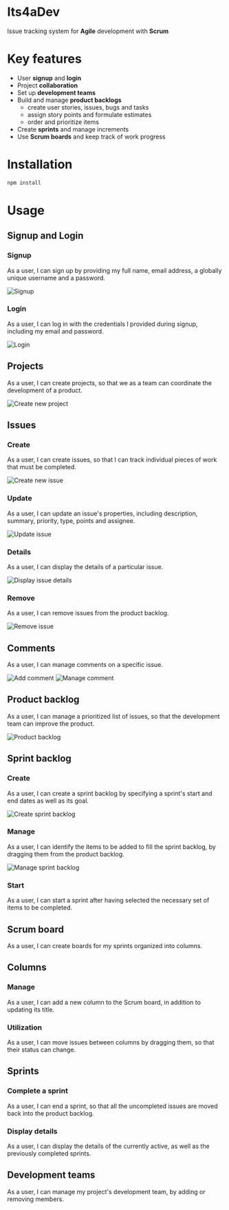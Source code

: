 # Its4aDev

Issue tracking system for **Agile** development with **Scrum**

# Key features

- User **signup** and **login**
- Project **collaboration**
- Set up **development teams**
- Build and manage **product backlogs**
  - create user stories, issues, bugs and tasks
  - assign story points and formulate estimates
  - order and prioritize items
- Create **sprints** and manage increments
- Use **Scrum boards** and keep track of work progress

# Installation

```javascript
npm install
```

# Usage

## Signup and Login

### Signup

As a user, I can sign up by providing my full name, email address, a globally unique username and a password.

![Signup](/src/assets/gifs/signup.gif)

### Login

As a user, I can log in with the credentials I provided during signup, including my email and password.

![Login](/src/assets/gifs/login.gif)

## Projects

As a user, I can create projects, so that we as a team can coordinate the development of a product.

![Create new project](/src/assets/gifs/project.gif)

## Issues

### Create

As a user, I can create issues, so that I can track individual pieces of work that must be completed.

![Create new issue](/src/assets/gifs/createIssue.gif)

### Update

As a user, I can update an issue's properties, including description, summary, priority, type, points and assignee.

![Update issue](/src/assets/gifs/updateIssue.gif)

### Details

As a user, I can display the details of a particular issue.

![Display issue details](/src/assets/gifs/issueDetails.gif)

### Remove

As a user, I can remove issues from the product backlog.

![Remove issue](/src/assets/gifs/removeIssue.gif)

## Comments

As a user, I can manage comments on a specific issue.

![Add comment](/src/assets/gifs/addComment.gif)
![Manage comment](/src/assets/gifs/updateRemoveComment.gif)

## Product backlog

As a user, I can manage a prioritized list of issues, so that the development team can improve the product.

![Product backlog](/src/assets/gifs/productBacklog.gif)

## Sprint backlog

### Create

As a user, I can create a sprint backlog by specifying a sprint's start and end dates as well as its goal.

![Create sprint backlog](/src/assets/gifs/createSprintBacklog.gif)

### Manage

As a user, I can identify the items to be added to fill the sprint backlog, by dragging them from the product backlog.

![Manage sprint backlog](/src/assets/gifs/manageSprintBacklog.gif)

### Start

As a user, I can start a sprint after having selected the necessary set of items to be completed.

## Scrum board

As a user, I can create boards for my sprints organized into columns.

## Columns

### Manage

As a user, I can add a new column to the Scrum board, in addition to updating its title.

### Utilization

As a user, I can move issues between columns by dragging them, so that their status can change.

## Sprints

### Complete a sprint

As a user, I can end a sprint, so that all the uncompleted issues are moved back into the product backlog.

### Display details

As a user, I can display the details of the currently active, as well as the previously completed sprints.

## Development teams

As a user, I can manage my project's development team, by adding or removing members.

